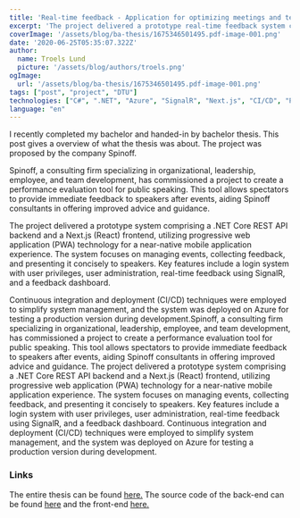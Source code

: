 ```yaml
---
title: 'Real-time feedback - Application for optimizing meetings and teaching'
excerpt: 'The project delivered a prototype real-time feedback system comprised of a .NET Core REST API backend and a Next.js frontend as a PWA.'
coverImage: '/assets/blog/ba-thesis/1675346501495.pdf-image-001.png'
date: '2020-06-25T05:35:07.322Z'
author:
  name: Troels Lund
  picture: '/assets/blog/authors/troels.png'
ogImage:
  url: '/assets/blog/ba-thesis/1675346501495.pdf-image-001.png'
tags: ["post", "project", "DTU"]
technologies: ["C#", ".NET", "Azure", "SignalR", "Next.js", "CI/CD", "PWA"]
language: "en"
---
```


I recently completed my bachelor and handed-in by bachelor thesis. This post gives a overview of what the thesis was about. The project was proposed by the company Spinoff.

Spinoff, a consulting firm specializing in organizational, leadership, employee, and team development, has commissioned a project to create a performance evaluation tool for public speaking. This tool allows spectators to provide immediate feedback to speakers after events, aiding Spinoff consultants in offering improved advice and guidance.

The project delivered a prototype system comprising a .NET Core REST API backend and a Next.js (React) frontend, utilizing progressive web application (PWA) technology for a near-native mobile application experience. The system focuses on managing events, collecting feedback, and presenting it concisely to speakers. Key features include a login system with user privileges, user administration, real-time feedback using SignalR, and a feedback dashboard.

Continuous integration and deployment (CI/CD) techniques were employed to simplify system management, and the system was deployed on Azure for testing a production version during development.Spinoff, a consulting firm specializing in organizational, leadership, employee, and team development, has commissioned a project to create a performance evaluation tool for public speaking. This tool allows spectators to provide immediate feedback to speakers after events, aiding Spinoff consultants in offering improved advice and guidance. The project delivered a prototype system comprising a .NET Core REST API backend and a Next.js (React) frontend, utilizing progressive web application (PWA) technology for a near-native mobile application experience. The system focuses on managing events, collecting feedback, and presenting it concisely to speakers. Key features include a login system with user privileges, user administration, real-time feedback using SignalR, and a feedback dashboard. Continuous integration and deployment (CI/CD) techniques were employed to simplify system management, and the system was deployed on Azure for testing a production version during development.

### Links

The entire thesis can be found [here.](/assets/docs/beng-thesis.pdf) The source code of the back-end can be found [here](https://github.com/trolund/Feedback-Backendv2) and the front-end [here.](https://github.com/trolund/Feedback-PWA)